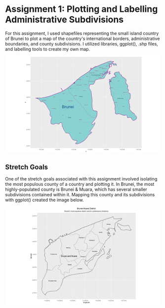 # Assignment 1: Plotting and Labelling Administrative Subdivisions 

For this assignment, I used shapefiles representing the small island country of Brunei to plot a map of the country's international borders, administrative boundaries, and county subdivisions. I utilized libraries, ggplot(), .shp files, and labelling tools to create my own map. 

![plot_1](assign1_plot.png)

## Stretch Goals

One of the stretch goals associated with this assignment involved isolating the most populous county of a country and plotting it. In Brunei, the most highly-populated county is Brunei & Muara, which has several smaller subdivisions contained within it. Mapping this county and its subdivisions with ggplot() created the image below. 

![plot_2](stretch1_plot.png)
